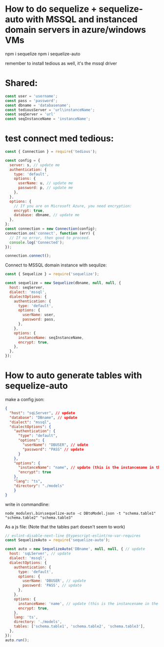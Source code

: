 # How to do sequelize + sequelize-auto with MSSQL and instanced domain servers in azure/windows VMs

npm i sequelize
npm i sequelize-auto

remember to install tedious as well, it's the mssql driver

# Shared:

```JavaScript
const user = 'username';
const pass = 'password';
const dbname = 'databasename';
const tediousServer = 'url\instanceName';
const seqServer = 'url'
const seqInstanceName = 'instanceName';
```

# test connect med tedious:

```JavaScript
const { Connection } = require('tedious');

const config = {
  server: s, // update me
  authentication: {
    type: 'default',
    options: {
      userName: u, // update me
      password: p, // update me
    },
  },
  options: {
    // If you are on Microsoft Azure, you need encryption:
    encrypt: true,
    database: dbname, // update me
  },
};
const connection = new Connection(config);
connection.on('connect', function (err) {
  // If no error, then good to proceed.
  console.log('Connected');
});

connection.connect();
```

Connect to MSSQL domain instance with sequlize:

```JavaScript
const { Sequelize } = require('sequelize');

const sequelize = new Sequelize(dbname, null, null, {
  host: seqServer,
  dialect: 'mssql',
  dialectOptions: {
    authentication: {
      type: 'default',
      options: {
        userName: user,
        password: pass,
      },
    },
    options: {
      instanceName: seqInstanceName,
      encrypt: true,
    },
  },
});
```

# How to auto generate tables with sequelize-auto

make a config json:

```JSON
{
  "host": "sqLServer", // update
  "database": "DBname", // update
  "dialect": "mssql",
  "dialectOptions": {
    "authentication": {
      "type": "default",
      "options": {
        "userName": "DBUSER", // udate
        "password": "PASS" // update
      }
    },
    "options": {
      "instanceName": "name", // update (this is the instancename in the server.com\ex2020 = ex2020)
      "encrypt": true
    },
    "lang": "ts",
    "directory": "./models"
    }
}
```

write in commandline:

```Console
node_modules\.bin\sequelize-auto -c DBtoModel.json -t "schema.table1" "schema.table2" "schema.table3"
```

As a js file:
(Note that the tables part doesn't seem to work)

```JavaScript
// eslint-disable-next-line @typescript-eslint/no-var-requires
const SequelizeAuto = require('sequelize-auto');

const auto = new SequelizeAuto('DBname', null, null, { // update
  host: 'sqLServer', // update
  dialect: 'mssql',
  dialectOptions: {
    authentication: {
      type: 'default',
      options: {
        userName: 'DBUSER', // update
        password: 'PASS', // update
      },
    },
    options: {
      instanceName: 'name', // update (this is the instancename in the server.com\ex2020 = ex2020)
      encrypt: true,
    },
    lang: 'ts',
    directory: './models',
    tables: ['schema.table1', 'schema.table2', 'schema.table3'],
  },
});
auto.run();
```
